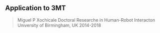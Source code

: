 Application to 3MT
---

>Miguel P Xochicale
>Doctoral Researche in Human-Robot Interacton
>University of Birmingham, UK 2014-2018

